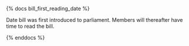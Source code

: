 {% docs bill_first_reading_date %}

Date bill was first introduced to parliament. Members will thereafter have time to read the bill.

{% enddocs %}
